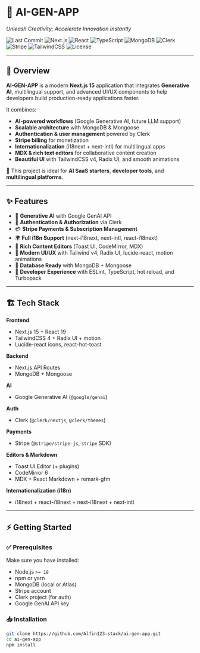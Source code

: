 # 🤖 AI-GEN-APP

_Unleash Creativity; Accelerate Innovation Instantly_

![Last Commit](https://img.shields.io/github/last-commit/Alfin123-stack/ai-gen-app)
![Next.js](https://img.shields.io/badge/Next.js-15-black?logo=next.js)
![React](https://img.shields.io/badge/React-19-61DAFB?logo=react&logoColor=black)
![TypeScript](https://img.shields.io/badge/TypeScript-5.9-blue?logo=typescript)
![MongoDB](https://img.shields.io/badge/Database-MongoDB-47A248?logo=mongodb&logoColor=white)
![Clerk](https://img.shields.io/badge/Auth-Clerk-3B82F6?logo=clerk)
![Stripe](https://img.shields.io/badge/Payments-Stripe-008CDD?logo=stripe)
![TailwindCSS](https://img.shields.io/badge/TailwindCSS-4-38B2AC?logo=tailwindcss)
![License](https://img.shields.io/github/license/username/ai-gen-app)

---

## 📖 Overview
**AI-GEN-APP** is a modern **Next.js 15** application that integrates **Generative AI**, multilingual support, and advanced UI/UX components to help developers build production-ready applications faster.  

It combines:  
- **AI-powered workflows** (Google Generative AI, future LLM support)  
- **Scalable architecture** with MongoDB & Mongoose  
- **Authentication & user management** powered by Clerk  
- **Stripe billing** for monetization  
- **Internationalization** (i18next + next-intl) for multilingual apps  
- **MDX & rich text editors** for collaborative content creation  
- **Beautiful UI** with TailwindCSS v4, Radix UI, and smooth animations  

🚀 This project is ideal for **AI SaaS starters**, **developer tools**, and **multilingual platforms**.  

---

## ✨ Features
- 🤖 **Generative AI** with Google GenAI API  
- 🔐 **Authentication & Authorization** via Clerk  
- 💳 **Stripe Payments & Subscription Management**  
- 🌍 **Full i18n Support** (next-i18next, next-intl, react-i18next)  
- 📝 **Rich Content Editors** (Toast UI, CodeMirror, MDX)  
- 🎨 **Modern UI/UX** with Tailwind v4, Radix UI, lucide-react, motion animations  
- 📂 **Database Ready** with MongoDB + Mongoose  
- 🧹 **Developer Experience** with ESLint, TypeScript, hot reload, and Turbopack  

---

## 🏗 Tech Stack
**Frontend**  
- Next.js 15 + React 19  
- TailwindCSS 4 + Radix UI + motion  
- Lucide-react icons, react-hot-toast  

**Backend**  
- Next.js API Routes  
- MongoDB + Mongoose  

**AI**  
- Google Generative AI (`@google/genai`)  

**Auth**  
- Clerk (`@clerk/nextjs`, `@clerk/themes`)  

**Payments**  
- Stripe (`@stripe/stripe-js`, `stripe` SDK)  

**Editors & Markdown**  
- Toast UI Editor (+ plugins)  
- CodeMirror 6  
- MDX + React Markdown + remark-gfm  

**Internationalization (i18n)**  
- i18next + react-i18next + next-i18next + next-intl  

---

## ⚡ Getting Started

### ✅ Prerequisites
Make sure you have installed:
- Node.js `>= 18`
- npm or yarn
- MongoDB (local or Atlas)
- Stripe account
- Clerk project (for auth)
- Google GenAI API key

### 📥 Installation
```bash
git clone https://github.com/Alfin123-stack/ai-gen-app.git
cd ai-gen-app
npm install
